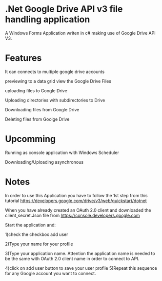 # .Net Google Drive API v3 file handling application

A Windows Forms Application writen in c# making use of Google Drive API V3.

# Features

It can connects to multiple google drive accounts

previewing to a data grid view the Google Drive Files

uploading files to Google Drive

Uploading directories with subdirectories to Drive

Downloading files from Google Drive

Deleting files from Goolge Drive

# Upcomming

Running as console application with Windows Scheduler

Downloading/Uploading asynchronous


# Notes
In order to use this Application you have to follow the 1st step from this tutorial https://developers.google.com/drive/v3/web/quickstart/dotnet

When you have already created an OAuth 2.0 client and downloaded the client_secret.Json file from https://console.developers.google.com

Start the application and:

1)check the checkbox add user

2)Type your name for your profile

3)Type your application name. Attention the application name is needed to be the same with OAuth 2.0 client name in order to connect to API.

4)click on add user button to save your user profile
5)Repeat this sequence for any Google account you want to connect.
